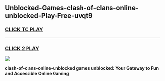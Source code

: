 
## Unblocked-Games-clash-of-clans-online-unblocked-Play-Free-uvqt9
<h3>
<a href="https://premium76.site?title=clash-of-clans-online-unblocked&ref=21A">CLICK TO PLAY</a></h3>
<hr>

<h3>
<a href="https://premium76.site?title=clash-of-clans-online-unblocked&ref=21A">CLICK 2 PLAY</a>
  
</h3>

<a href="https://premium76.site?title=clash-of-clans-online-unblocked&ref=21A"><img src="https://clearcache.store/games.png"></a>


**clash-of-clans-online-unblocked games unblocked: Your Gateway to Fun and Accessible Online Gaming**
